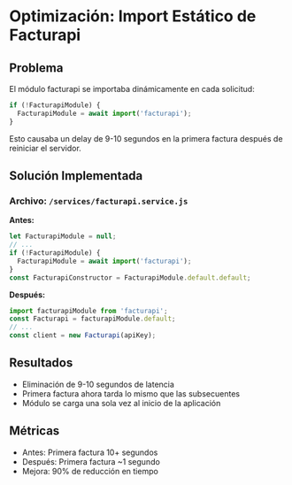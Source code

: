 # Optimización: Import Estático de Facturapi

## Problema

El módulo facturapi se importaba dinámicamente en cada solicitud:

```javascript
if (!FacturapiModule) {
  FacturapiModule = await import('facturapi');
}
```

Esto causaba un delay de 9-10 segundos en la primera factura después de reiniciar el servidor.

## Solución Implementada

### Archivo: `/services/facturapi.service.js`

**Antes:**

```javascript
let FacturapiModule = null;
// ...
if (!FacturapiModule) {
  FacturapiModule = await import('facturapi');
}
const FacturapiConstructor = FacturapiModule.default.default;
```

**Después:**

```javascript
import facturapiModule from 'facturapi';
const Facturapi = facturapiModule.default;
// ...
const client = new Facturapi(apiKey);
```

## Resultados

- Eliminación de 9-10 segundos de latencia
- Primera factura ahora tarda lo mismo que las subsecuentes
- Módulo se carga una sola vez al inicio de la aplicación

## Métricas

- Antes: Primera factura 10+ segundos
- Después: Primera factura ~1 segundo
- Mejora: 90% de reducción en tiempo
